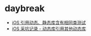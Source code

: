 # daybreak
* [iOS 引用动态、静态库含有相同类测试](/%E5%BC%95%E7%94%A8%E7%9B%B8%E5%90%8C%E7%B1%BB%E6%B5%8B%E8%AF%95)
* [iOS 采坑记录 - 动态库引用其他动态库](/%E9%87%87%E5%9D%91%E8%AE%B0%E5%BD%95%20-%20%E5%8A%A8%E6%80%81%E5%BA%93%E5%BC%95%E7%94%A8%E5%85%B6%E4%BB%96%E5%8A%A8%E6%80%81%E5%BA%93)
